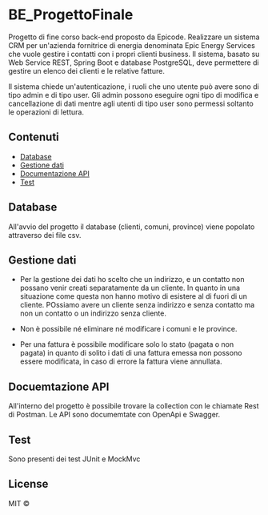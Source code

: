 # BE_ProgettoFinale
Progetto di fine corso back-end proposto da Epicode.
Realizzare un sistema CRM per un'azienda fornitrice di energia denominata Epic Energy Services che vuole gestire i contatti con i propri clienti business.
Il sistema, basato su Web Service REST, Spring Boot e database PostgreSQL, deve permettere di gestire un elenco dei clienti e le relative fatture.

Il sistema chiede un'autenticazione, i ruoli che uno utente può avere sono di tipo admin e di tipo user. Gli admin possono eseguire ogni tipo di modifica e cancellazione di dati mentre agli utenti di tipo user sono permessi soltanto le operazioni di lettura.


## Contenuti

- [Database](#Database)
- [Gestione dati](#gestione-dati)
- [Documentazione API](#Documentazione-API)
- [Test](#Test)

## Database
All'avvio del progetto il database (clienti, comuni, province) viene popolato attraverso dei file csv.

## Gestione dati
- Per la gestione dei dati ho scelto che un indirizzo, e un contatto non possano venir creati separatamente da un cliente. In quanto in una situazione come questa non hanno motivo di esistere al di fuori di un cliente. POssiamo avere un cliente senza indirizzo e senza contatto ma non un contatto o un indirizzo senza cliente.

- Non è possibile né eliminare né modificare i comuni e le province.

- Per una fattura è possibile modificare solo lo stato (pagata o non pagata) in quanto di solito i dati di una fattura emessa non possono essere modificata, in caso di errore la fattura viene annullata. 

##  Docuemtazione API
All'interno del progetto è possibile trovare la collection con le chiamate Rest di Postman.
Le API sono documemtate con OpenApi e Swagger.

## Test
Sono presenti dei test JUnit e MockMvc

## License
MIT ©
  
  




